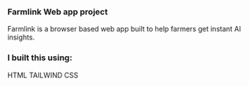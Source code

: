 ### Farmlink Web app project 
Farmlink is a browser based web app built to help farmers get instant AI insights.

### I built this using:
HTML
TAILWIND CSS


